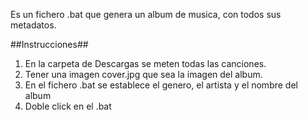 Es un fichero .bat que genera un album de musica, con todos sus metadatos.

##Instrucciones##

1. En la carpeta de Descargas se meten todas las canciones.
2. Tener una imagen cover.jpg que sea la imagen del album.
3. En el fichero .bat se establece el genero, el artista y el nombre del album
4. Doble click en el .bat
